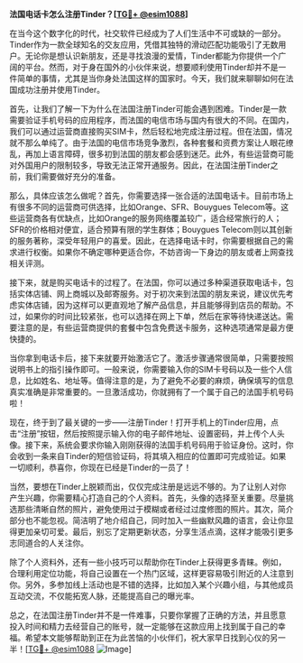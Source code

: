 **法国电话卡怎么注册Tinder？[[TG💪+ @esim1088](https://t.me/s/esim1088)]**

在当今这个数字化的时代，社交软件已经成为了人们生活中不可或缺的一部分。Tinder作为一款全球知名的交友应用，凭借其独特的滑动匹配功能吸引了无数用户。无论你是想认识新朋友，还是寻找浪漫的爱情，Tinder都能为你提供一个广阔的平台。然而，对于身在国外的小伙伴来说，想要顺利使用Tinder却并不是一件简单的事情，尤其是当你身处法国这样的国家时。今天，我们就来聊聊如何在法国成功注册并使用Tinder。

首先，让我们了解一下为什么在法国注册Tinder可能会遇到困难。Tinder是一款需要验证手机号码的应用程序，而法国的电信市场与国内有很大的不同。在国内，我们可以通过运营商直接购买SIM卡，然后轻松地完成注册过程。但在法国，情况就不那么单纯了。由于法国的电信市场竞争激烈，各种套餐和资费方案让人眼花缭乱，再加上语言障碍，很多初到法国的朋友都会感到迷茫。此外，有些运营商可能对外国用户的限制较多，导致无法正常开通服务。因此，在法国注册Tinder之前，我们需要做好充分的准备。

那么，具体应该怎么做呢？首先，你需要选择一张合适的法国电话卡。目前市场上有很多不同的运营商可供选择，比如Orange、SFR、Bouygues Telecom等。这些运营商各有优缺点，比如Orange的服务网络覆盖较广，适合经常旅行的人；SFR的价格相对便宜，适合预算有限的学生群体；Bouygues Telecom则以其创新的服务著称，深受年轻用户的喜爱。因此，在选择电话卡时，你需要根据自己的需求进行权衡。如果你不确定哪种更适合你，不妨咨询一下身边的朋友或者上网查找相关评测。

接下来，就是购买电话卡的过程了。在法国，你可以通过多种渠道获取电话卡，包括实体店铺、网上商城以及邮寄服务。对于初次来到法国的朋友来说，建议优先考虑实体店铺，因为这样可以更直观地了解产品信息，并且能够得到店员的帮助。不过，如果你的时间比较紧张，也可以选择在网上下单，然后在家等待快递送达。需要注意的是，有些运营商提供的套餐中包含免费送卡服务，这种选项通常是最方便快捷的。

当你拿到电话卡后，接下来就要开始激活它了。激活步骤通常很简单，只需要按照说明书上的指引操作即可。一般来说，你需要输入你的SIM卡号码以及一些个人信息，比如姓名、地址等。值得注意的是，为了避免不必要的麻烦，确保填写的信息真实准确是非常重要的。一旦激活成功，你就拥有了一个属于自己的法国手机号码啦！

现在，终于到了最关键的一步——注册Tinder！打开手机上的Tinder应用，点击“注册”按钮，然后按照提示输入你的电子邮件地址、设置密码，并上传个人头像。接下来，系统会要求你输入刚刚获得的法国手机号码用于验证身份。这时，你会收到一条来自Tinder的短信验证码，将其填入相应的位置即可完成验证。如果一切顺利，恭喜你，你现在已经是Tinder的一员了！

当然，要想在Tinder上脱颖而出，仅仅完成注册是远远不够的。为了让别人对你产生兴趣，你需要精心打造自己的个人资料。首先，头像的选择至关重要。尽量挑选那些清晰自然的照片，避免使用过于模糊或者经过过度修图的照片。其次，简介部分也不能忽视。简洁明了地介绍自己，同时加入一些幽默风趣的语言，会让你显得更加亲切可爱。最后，别忘了定期更新状态，分享生活点滴，这样才能吸引更多志同道合的人关注你。

除了个人资料外，还有一些小技巧可以帮助你在Tinder上获得更多青睐。例如，合理利用定位功能，将自己设置在一个热门区域，这样更容易吸引附近的人注意到你。另外，多参加线上活动也是不错的选择，比如加入某个兴趣小组，与其他成员互动交流，不仅能拓宽人脉，还能提高自己的曝光率。

总之，在法国注册Tinder并不是一件难事，只要你掌握了正确的方法，并且愿意投入时间和精力去经营自己的账号，就一定能够在这款应用上找到属于自己的幸福。希望本文能够帮助到正在为此苦恼的小伙伴们，祝大家早日找到心仪的另一半！[[TG💪+ @esim1088](https://t.me/s/esim1088) ![Image](https://i.postimg.cc/4NQfJmqS/Snipaste-2025-05-13-00-14-12.png)]